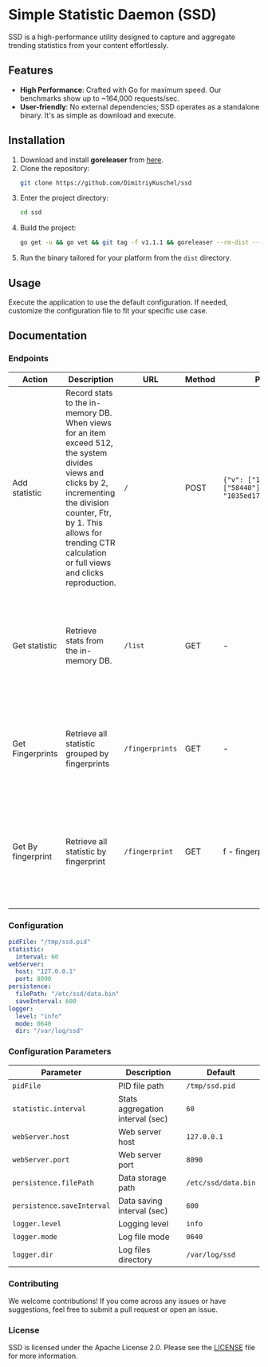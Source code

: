 # Simple Statistic Daemon (SSD)
SSD is a high-performance utility designed to capture and aggregate trending statistics from your content effortlessly.

## Features
- **High Performance**: Crafted with Go for maximum speed. Our benchmarks show up to ~164,000 requests/sec.
- **User-friendly**: No external dependencies; SSD operates as a standalone binary. It's as simple as download and execute.

## Installation
1. Download and install **goreleaser** from [here](https://goreleaser.com/install/).
2. Clone the repository:
    ```bash
    git clone https://github.com/DimitriyKuschel/ssd
    ```
3. Enter the project directory:
    ```bash
    cd ssd
    ```
4. Build the project:
    ```bash
    go get -u && go vet && git tag -f v1.1.1 && goreleaser --rm-dist --skip-publish --skip-validate
    ```
5. Run the binary tailored for your platform from the `dist` directory.

## Usage
Execute the application to use the default configuration. If needed, customize the configuration file to fit your specific use case.

## Documentation
### Endpoints

| Action           | Description                                                                                                                                                                                                                                  | URL     | Method | Payload/Parameters | Response           | Notes                                                                                         |
|------------------|----------------------------------------------------------------------------------------------------------------------------------------------------------------------------------------------------------------------------------------------|---------|--------|--------------------|--------------------|-----------------------------------------------------------------------------------------------|
| Add statistic    | Record stats to the in-memory DB. When views for an item exceed 512, the system divides views and clicks by 2, incrementing the division counter, Ftr, by 1. This allows for trending CTR calculation or full views and clicks reproduction. | `/` | POST   | `{"v": ["105318","58440"],"c": ["58440"],"f": "1035ed17aa899a3846b91b57021c2b4f"}` | Status: 201 Created | `v`: IDs of viewed content<br/>`c`: IDs of clicked content<br/>`f`: User fingerprint          |
| Get statistic    | Retrieve stats from the in-memory DB.                                                                                                                                                                                                        | `/list` | GET | - | Status: 200 | JSON response with content ID as key. Includes trending clicks, views, and applied divisions. |
| Get Fingerprints | Retrieve all statistic grouped by fingerprints                                                                                                                                                                                               | `/fingerprints` | GET | - | Status: 200 | JSON response with Fingerprint as key and sub object where ID as key and statistic.           |
| Get By fingerprint | Retrieve all statistic by fingerprint | `/fingerprint` | GET | f - fingerprint | Status: 200 | JSON response with content ID as key. Includes trending clicks, views, and applied divisions. |                                                                                                                                                                                                                         


### Configuration
```yaml
pidFile: "/tmp/ssd.pid"
statistic:
  interval: 60
webServer:
  host: "127.0.0.1"
  port: 8090
persistence:
  filePath: "/etc/ssd/data.bin"
  saveInterval: 600
logger:
  level: "info"
  mode: 0640
  dir: "/var/log/ssd"
```
### Configuration Parameters

| Parameter               | Description                           | Default           |
|-------------------------|---------------------------------------|-------------------|
| `pidFile`               | PID file path                         | `/tmp/ssd.pid`    |
| `statistic.interval`    | Stats aggregation interval (sec)      | `60`              |
| `webServer.host`        | Web server host                       | `127.0.0.1`       |
| `webServer.port`        | Web server port                       | `8090`            |
| `persistence.filePath`  | Data storage path                     | `/etc/ssd/data.bin`|
| `persistence.saveInterval`| Data saving interval (sec)           | `600`             |
| `logger.level`          | Logging level                         | `info`            |
| `logger.mode`           | Log file mode                         | `0640`            |
| `logger.dir`            | Log files directory                   | `/var/log/ssd`    |

### Contributing

We welcome contributions! If you come across any issues or have suggestions, feel free to submit a pull request or open an issue.

### License

SSD is licensed under the Apache License 2.0. Please see the [LICENSE](./LICENSE) file for more information.

